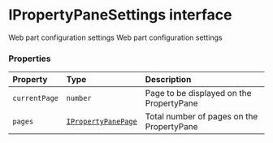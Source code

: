 # IPropertyPaneSettings interface





Web part configuration settings 
Web part configuration settings




### Properties

| Property	   | Type	| Description|
|:-------------|:-------|:-----------|
|`currentPage`      | `number` | Page to be displayed on the PropertyPane |
|`pages`      | [`IPropertyPanePage`](ipropertypanepage.md) | Total number of pages on the PropertyPane |




